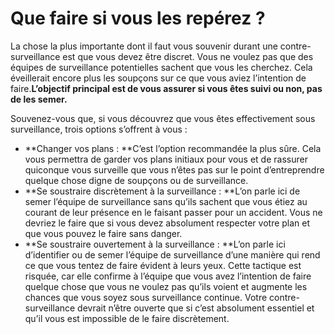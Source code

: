 [Title]: # (Que faire si vous les repérez ?)
[Order]: # (2)

# Que faire si vous les repérez ?

La chose la plus importante dont il faut vous souvenir durant une contre-surveillance est que vous devez être discret. Vous ne voulez pas que des équipes de surveillance potentielles sachent que vous les cherchez. Cela éveillerait encore plus les soupçons sur ce que vous aviez l’intention de faire.**L’objectif principal est de vous assurer si vous êtes suivi ou non, pas de les semer.**

Souvenez-vous que, si vous découvrez que vous êtes effectivement sous surveillance, trois options s’offrent à vous :

* **Changer vos plans : **C’est l’option recommandée la plus sûre. Cela vous permettra de garder vos plans initiaux pour vous et de rassurer quiconque vous surveille que vous n’êtes pas sur le point d’entreprendre quelque chose digne de soupçons ou de surveillance.
* **Se soustraire discrètement à la surveillance : **L’on parle ici de semer l’équipe de surveillance sans qu’ils sachent que vous étiez au courant de leur présence en le faisant passer pour un accident. Vous ne devriez le faire que si vous devez absolument respecter votre plan et que vous pouvez le faire sans danger.
* **Se soustraire ouvertement à la surveillance : **L’on parle ici d’identifier ou de semer l’équipe de surveillance d’une manière qui rend ce que vous tentez de faire évident à leurs yeux. Cette tactique est risquée, car elle confirme à l’équipe que vous avez l’intention de faire quelque chose que vous ne voulez pas qu’ils voient et augmente les chances que vous soyez sous surveillance continue. Votre contre-surveillance devrait n’être ouverte que si c’est absolument essentiel et qu’il vous est impossible de le faire discrètement.